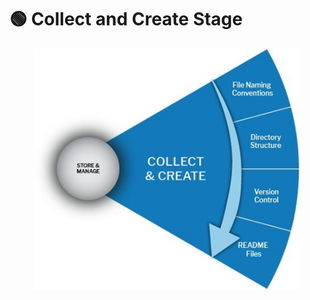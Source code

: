# 🟢 Collect and Create Stage

<figure><img src="../.gitbook/assets/Collect and Create.jpg" alt=""><figcaption></figcaption></figure>
